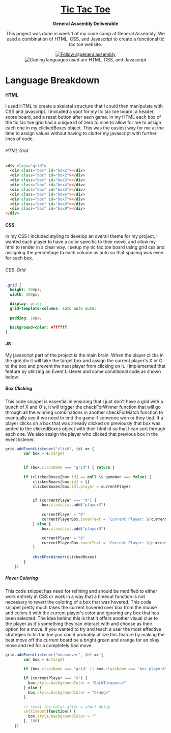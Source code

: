 <h1 align="center">
  <a href="http://thedevtron.com/projects/tic-tac-toe/">Tic Tac Toe</a>
</h1>

<p align="center">
  <strong>General Assembly Deliverable</strong>
  <br>
</p>

<p align="center">
  This project was done in week 1 of my code camp at General Assembly. We used a combination of HTML, CSS, and Javascript to create a functional tic tac toe website. 
</p>

<p align="center">
  <a href="https://twitter.com/intent/follow?screen_name=generalassembly">
    <img src="https://img.shields.io/twitter/follow/reactnative.svg?label=Follow%20@generalassembly" alt="Follow @generalassembly" />
  </a>
  <img src="https://img.shields.io/badge/Languages-HTML%20/%20CSS%20/%20JS-greeen" alt="Coding languages used are HTML, CSS, and Javascript">
</p>

# Language Breakdown

#### HTML

I used HTML to create a skeletal structure that I could then manipulate with CSS and javascript. I included a spot for my tic tac toe board, a header, score board, and a reset button after each game. In my HTML each box of the tic tac toe grid had a unique id of zero to nine to allow for me to assign each one in my clickedBoxes object. This was the easiest way for me at the time to assign values without having to clutter my javascript with further lines of code.

###### HTML Grid

```html
<div class="grid">
  <div class="box" id="box1"></div>
  <div class="box" id="box2"></div>
  <div class="box" id="box3"></div>
  <div class="box" id="box4"></div>
  <div class="box" id="box5"></div>
  <div class="box" id="box6"></div>
  <div class="box" id="box7"></div>
  <div class="box" id="box8"></div>
  <div class="box" id="box9"></div>
</div>
```

#### CSS

In my CSS I included styling to develop an overall theme for my project, I wanted each player to have a color specific to their move, and allow my html to render in a clear way. I setup my tic tac toe board using grid css and assigning the percentage to each column as auto so that spacing was even for each box.

###### CSS .Grid

```css
.grid {
  height: 500px;
  width: 500px;

  display: grid;
  grid-template-columns: auto auto auto;
  
  padding: 10px;

  background-color: #ffffff;
}
```

#### JS


My javascript part of the project is the main brain. When the player clicks in the grid div it will take the target box and assign the current player's X or O to the box and prevent the next player from clicking on it. I implemented that feature by utilizing an Event Listener and some conditional code as shown below.

##### Box Clicking

This code snippet is essential in ensuring that I just don't have a grid with a bunch of X and O's, it will trigger the checkForWinner function that will go through all the winning combinations in another checkForMatch function to eventually see if we need to end the game if someone won or they tied. If a player clicks on a box that was already clicked on previously that box was added to the clickedBoxes object with their html id so that I can sort through each one. We also assign the player who clicked that previous box in the event listener.

```javascript
grid.addEventListener("click", (e) => {
        var box = e.target
        

        if (box.className === "grid") { return }
        
        if (clickedBoxes[box.id] == null && gameWon === false) {
            clickedBoxes[box.id] = {}
            clickedBoxes[box.id].player = currentPlayer


            if (currentPlayer === "X") {
                box.classList.add("playerX")
                
                currentPlayer = "O"
                currentPlayerBox.innerText = `Current Player: ${currentPlayer}`
            } else {
                box.classList.add("playerO")

                currentPlayer = "X"
                currentPlayerBox.innerText = `Current Player: ${currentPlayer}`
            }
            
            checkForWinner(clickedBoxes)
        }
    })
```
##### Hover Coloring

This code snippet has need for refining and should be modified to either work entirely in CSS or work in a way that a timeout function is not necessary to revert the coloring of a box that was hovered. This code snippet pretty much takes the current hovered over box from the mouse and colors it with the current player's color and ignoring any box that has been selected. The idea behind this is that it offers another visual clue to the player as it's something they can interact with and choose as their option for a move. If you wanted to try and teach a user the most effective strategies to tic tac toe you could probably utilize this feature by making the best move off the current board be a bright green and orange for an okay move and red for a completely bad move. 

```javascript
grid.addEventListener("mouseover", (e) => {
        var box = e.target

        if (box.className === "grid" || box.className === "box playerX" || box.className === "box playerO" || gameWon === true) { return }
    
        if (currentPlayer === "X") {
          box.style.backgroundColor = "DarkTurquoise"
        } else {
          box.style.backgroundColor = "Orange"
        }
      
        // reset the color after a short delay
        setTimeout(function() {
          box.style.backgroundColor = ""
        }, 100)
    })
```


